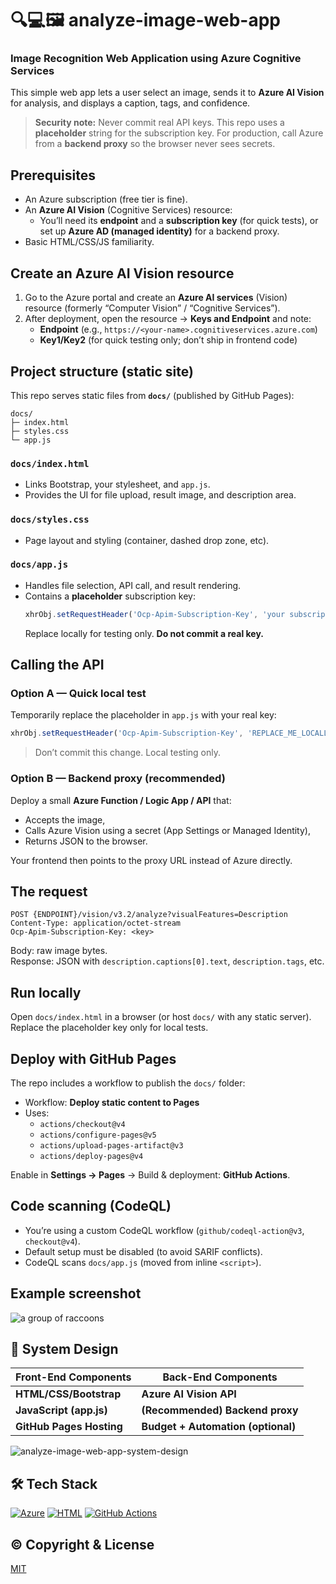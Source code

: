 # 🔍💻🖼️ analyze-image-web-app
### Image Recognition Web Application using Azure Cognitive Services
This simple web app lets a user select an image, sends it to **Azure AI Vision** for analysis, and displays a caption, tags, and confidence.

> **Security note:** Never commit real API keys. This repo uses a **placeholder** string for the subscription key. For production, call Azure from a **backend proxy** so the browser never sees secrets.

## Prerequisites
- An Azure subscription (free tier is fine).
- An **Azure AI Vision** (Cognitive Services) resource:
  - You’ll need its **endpoint** and a **subscription key** (for quick tests), or set up **Azure AD (managed identity)** for a backend proxy.
- Basic HTML/CSS/JS familiarity.

## Create an Azure AI Vision resource
1. Go to the Azure portal and create an **Azure AI services** (Vision) resource (formerly “Computer Vision” / “Cognitive Services”).
2. After deployment, open the resource → **Keys and Endpoint** and note:
   - **Endpoint** (e.g., `https://<your-name>.cognitiveservices.azure.com`)
   - **Key1/Key2** (for quick testing only; don’t ship in frontend code)

## Project structure (static site)
This repo serves static files from **`docs/`** (published by GitHub Pages):
```
docs/
├─ index.html
├─ styles.css
└─ app.js
```

### `docs/index.html`
- Links Bootstrap, your stylesheet, and `app.js`.
- Provides the UI for file upload, result image, and description area.

### `docs/styles.css`
- Page layout and styling (container, dashed drop zone, etc).

### `docs/app.js`
- Handles file selection, API call, and result rendering.
- Contains a **placeholder** subscription key:
  ```js
  xhrObj.setRequestHeader('Ocp-Apim-Subscription-Key', 'your subscription key');
  ```
  Replace locally for testing only. **Do not commit a real key.**

## Calling the API
### Option A — Quick local test
Temporarily replace the placeholder in `app.js` with your real key:
```js
xhrObj.setRequestHeader('Ocp-Apim-Subscription-Key', 'REPLACE_ME_LOCALLY');
```
> Don’t commit this change. Local testing only.

### Option B — Backend proxy (recommended)
Deploy a small **Azure Function / Logic App / API** that:
- Accepts the image,
- Calls Azure Vision using a secret (App Settings or Managed Identity),
- Returns JSON to the browser.

Your frontend then points to the proxy URL instead of Azure directly.

## The request
```
POST {ENDPOINT}/vision/v3.2/analyze?visualFeatures=Description
Content-Type: application/octet-stream
Ocp-Apim-Subscription-Key: <key>
```

Body: raw image bytes.  
Response: JSON with `description.captions[0].text`, `description.tags`, etc.

## Run locally
Open `docs/index.html` in a browser (or host `docs/` with any static server).  
Replace the placeholder key only for local tests.

## Deploy with GitHub Pages
The repo includes a workflow to publish the `docs/` folder:

- Workflow: **Deploy static content to Pages**
- Uses:
  - `actions/checkout@v4`
  - `actions/configure-pages@v5`
  - `actions/upload-pages-artifact@v3`
  - `actions/deploy-pages@v4`

Enable in **Settings → Pages** → Build & deployment: **GitHub Actions**.

## Code scanning (CodeQL)
- You’re using a custom CodeQL workflow (`github/codeql-action@v3`, `checkout@v4`).
- Default setup must be disabled (to avoid SARIF conflicts).
- CodeQL scans `docs/app.js` (moved from inline `<script>`).

## Example screenshot
![a group of raccoons](image/racoon-image-recognition.png)

## 📐 System Design
| Front-End Components                                  | Back-End Components                 |
|-------------------------------------------------------|-------------------------------------|
| **HTML/CSS/Bootstrap**                                | **Azure AI Vision API**             |
| **JavaScript (app.js)**                               | **(Recommended) Backend proxy**     |
| **GitHub Pages Hosting**                              | **Budget + Automation (optional)**  |

![analyze-image-web-app-system-design](image/architecture-image-recognition.png)

## 🛠️ Tech Stack
[![Azure](https://skillicons.dev/icons?i=azure)](https://azure.microsoft.com/)
[![HTML](https://skillicons.dev/icons?i=html)](https://developer.mozilla.org/en-US/docs/Web/HTML)
[![GitHub Actions](https://skillicons.dev/icons?i=githubactions)](https://github.com/features/actions)

## © Copyright & License
[MIT](https://github.com/paraskevasleivadaros/analyze-image-web-app/blob/master/LICENSE)
